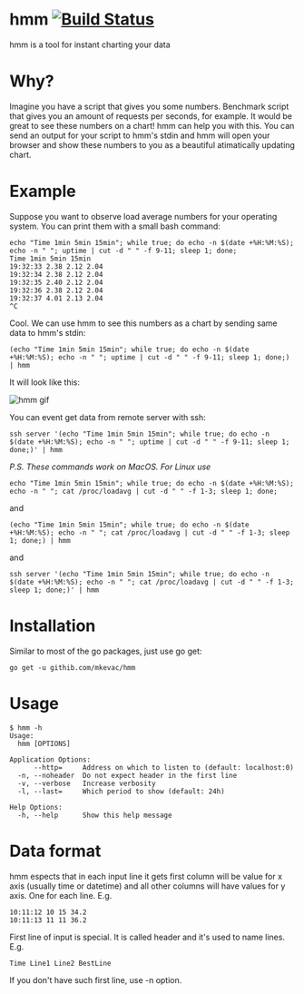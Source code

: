# hmm [![Build Status](https://travis-ci.org/mkevac/hmm.svg?branch=master)](https://travis-ci.org/mkevac/hmm)
hmm is a tool for instant charting your data

# Why?

Imagine you have a script that gives you some numbers. Benchmark script that gives you an amount of requests per seconds, for example. It would be great to see these numbers on a chart! hmm can help you with this. You can send an output for your script to hmm's stdin and hmm will open your browser and show these numbers to you as a beautiful atimatically updating chart.

# Example

Suppose you want to observe load average numbers for your operating system. You can print them with a small bash command:

```
echo "Time 1min 5min 15min"; while true; do echo -n $(date +%H:%M:%S); echo -n " "; uptime | cut -d " " -f 9-11; sleep 1; done;
Time 1min 5min 15min
19:32:33 2.38 2.12 2.04
19:32:34 2.38 2.12 2.04
19:32:35 2.40 2.12 2.04
19:32:36 2.38 2.12 2.04
19:32:37 4.01 2.13 2.04
^C
```

Cool. We can use hmm to see this numbers as a chart by sending same data to hmm's stdin:

```
(echo "Time 1min 5min 15min"; while true; do echo -n $(date +%H:%M:%S); echo -n " "; uptime | cut -d " " -f 9-11; sleep 1; done;) | hmm
```

It will look like this:

![hmm gif](hmm.gif)

You can event get data from remote server with ssh:

```
ssh server '(echo "Time 1min 5min 15min"; while true; do echo -n $(date +%H:%M:%S); echo -n " "; uptime | cut -d " " -f 9-11; sleep 1; done;)' | hmm
```

*P.S. These commands work on MacOS. For Linux use*
```
echo "Time 1min 5min 15min"; while true; do echo -n $(date +%H:%M:%S); echo -n " "; cat /proc/loadavg | cut -d " " -f 1-3; sleep 1; done;
```
and
```
(echo "Time 1min 5min 15min"; while true; do echo -n $(date +%H:%M:%S); echo -n " "; cat /proc/loadavg | cut -d " " -f 1-3; sleep 1; done;) | hmm
```
and
```
ssh server '(echo "Time 1min 5min 15min"; while true; do echo -n $(date +%H:%M:%S); echo -n " "; cat /proc/loadavg | cut -d " " -f 1-3; sleep 1; done;)' | hmm
```

# Installation

Similar to most of the go packages, just use go get:

```
go get -u githib.com/mkevac/hmm
```

# Usage

```
$ hmm -h
Usage:
  hmm [OPTIONS]

Application Options:
      --http=     Address on which to listen to (default: localhost:0)
  -n, --noheader  Do not expect header in the first line
  -v, --verbose   Increase verbosity
  -l, --last=     Which period to show (default: 24h)

Help Options:
  -h, --help      Show this help message
```

# Data format

hmm espects that in each input line it gets first column will be value for x axis (usually time or datetime) and all other columns will have values for y axis. One for each line. E.g.
```
10:11:12 10 15 34.2
10:11:13 11 11 36.2
```

First line of input is special. It is called header and it's used to name lines. E.g.
```
Time Line1 Line2 BestLine
```

If you don't have such first line, use -n option.
